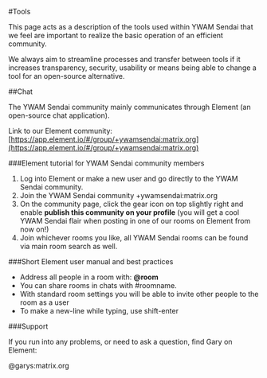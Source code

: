 #Tools

This page acts as a description of the tools used within YWAM Sendai that we feel are important to realize the basic operation of an efficient community.

We always aim to streamline processes and transfer between tools if it increases transparency, security, usability or means being able to change a tool for an open-source alternative.

##Chat

The YWAM Sendai community mainly communicates through Element (an open-source chat application).

Link to our Element community: [https://app.element.io/#/group/+ywamsendai:matrix.org](https://app.element.io/#/group/+ywamsendai:matrix.org)

###Element tutorial for YWAM Sendai community members

1. Log into Element or make a new user and go directly to the YWAM Sendai community.
1. Join the YWAM Sendai community +ywamsendai:matrix.org
1. On the community page, click the gear icon on top slightly right and enable **publish this community on your profile** (you will get a cool YWAM Sendai flair when posting in one of our rooms on Element from now on!)
1. Join whichever rooms you like, all YWAM Sendai rooms can be found via main room search as well.

###Short Element user manual and best practices

* Address all people in a room with: **@room**
* You can share rooms in chats with #roomname.
* With standard room settings you will be able to invite other people to the room as a user
* To make a new-line while typing, use shift-enter

###Support

If you run into any problems, or need to ask a question, find Gary on Element:

@garys:matrix.org
